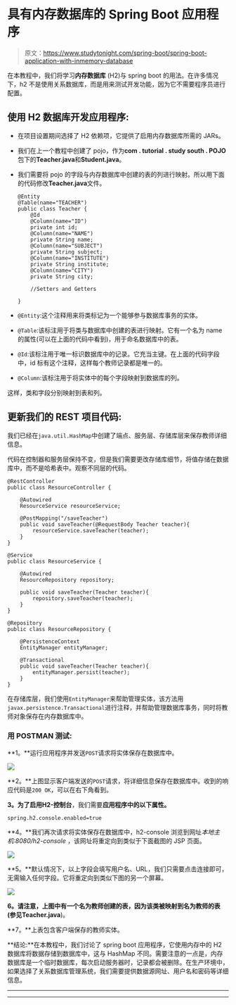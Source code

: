 # 具有内存数据库的 Spring Boot 应用程序

> 原文：<https://www.studytonight.com/spring-boot/spring-boot-application-with-inmemory-database>

在本教程中，我们将学习**内存数据库** (H2)与 spring boot 的用法。在许多情况下，h2 不是使用关系数据库，而是用来测试开发功能，因为它不需要程序员进行配置。

## 使用 H2 数据库开发应用程序:

*   在项目设置期间选择了 H2 依赖项，它提供了启用内存数据库所需的 JARs。

*   我们在上一个教程中创建了 pojo，作为**com . tutorial . study south . POJO**包下的**Teacher.java**和**Student.java**。

*   我们需要将 pojo 的字段与内存数据库中创建的表的列进行映射。所以用下面的代码修改**Teacher.java**文件。

    ```
    @Entity
    @Table(name="TEACHER")
    public class Teacher {
        @Id
        @Column(name="ID")
        private int id;
        @Column(name="NAME")
        private String name;
        @Column(name="SUBJECT")
        private String subject;
        @Column(name="INSTITUTE")
        private String institute;
        @Column(name="CITY")
        private String city;

        //Setters and Getters

    }
    ```

*   `@Entity`:这个注释用来将类标记为一个能够参与数据库事务的实体。

*   `@Table`:该标注用于将类与数据库中创建的表进行映射。它有一个名为 name 的属性(可以在上面的代码中看到)，用于命名数据库中的表。

*   `@Id`:该标注用于唯一标识数据库中的记录。它充当主键。在上面的代码字段中，id 标有这个注释，这样每个教师记录都是唯一的。

*   `@Column`:该标注用于将实体中的每个字段映射到数据库的列。

这样，类和字段分别映射到表和列。

## 更新我们的 REST 项目代码:

我们已经在`java.util.HashMap`中创建了端点、服务层、存储库层来保存教师详细信息。

代码在控制器和服务层保持不变，但是我们需要更改存储库细节，将值存储在数据库中，而不是哈希表中。观察不同层的代码。

```
@RestController
public class ResourceController {

    @Autowired
    ResourceService resourceService;

    @PostMapping("/saveTeacher")
    public void saveTeacher(@RequestBody Teacher teacher){
        resourceService.saveTeacher(teacher);
    }
}

@Service
public class ResourceService {

    @Autowired
    ResourceRepository repository;

    public void saveTeacher(Teacher teacher){
        repository.saveTeacher(teacher);
    }
}

@Repository
public class ResourceRepository {

    @PersistenceContext
    EntityManager entityManager;

    @Transactional
    public void saveTeacher(Teacher teacher){
        entityManager.persist(teacher);
    }
}
```

在存储库层，我们使用`EntityManager`来帮助管理实体，该方法用`javax.persistence.Transactional`进行注释，并帮助管理数据库事务，同时将教师对象保存在内存数据库中。

### 用 POSTMAN 测试:

**1。**运行应用程序并发送`POST`请求将实体保存在数据库中。

![](../Images/eda5489cf3454136a4c157438491d9b7.png)

**2。**上图显示客户端发送的`POST`请求，将详细信息保存在数据库中。收到的响应代码是`200 OK`，可以在右下角看到。

**3。**为了启用**H2-控制台**，我们需要**应用程序中的以下属性。**

```
spring.h2.console.enabled=true
```

**4。**我们再次请求将实体保存在数据库中，h2-console 浏览到网址*本地主机:8080/h2-console* ，该网址将重定向到类似于下面截图的 JSP 页面。

![](../Images/ad2dbccb52ea2d681a939f04d6d5781b.png)

**5。**默认情况下，以上字段会填写用户名、URL，我们只需要点击连接即可，无需输入任何字段。它将重定向到类似下图的另一个屏幕。

![](../Images/fcc38f46b91373eb8adfef0cc25171f0.png)

**6。**请注意，上图中有一个名为教师创建的表，因为该类被映射到名为教师的表(参见**Teacher.java**)。

**7。**上表包含客户端保存的教师实体。

**结论:**在本教程中，我们讨论了 spring boot 应用程序，它使用内存中的 H2 数据库将数据存储到数据库中，这与 HashMap 不同。需要注意的一点是，内存数据库是一个临时数据库，每次启动服务器时，记录都会被删除。在生产环境中，如果选择了关系数据库管理系统，我们需要提供数据源网址、用户名和密码等详细信息。

* * *

* * *
